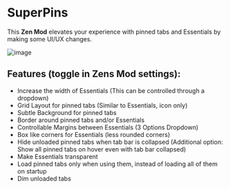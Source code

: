 # SuperPins

This **Zen Mod** elevates your experience with pinned tabs and Essentials by making some UI/UX changes.

![image](https://raw.githubusercontent.com/JLBlk/Zen-Themes/refs/heads/main/SuperPins/image.png)

## Features (toggle in Zens Mod settings):
  - Increase the width of Essentials (This can be controlled through a dropdown)
  - Grid Layout for pinned tabs (Similar to Essentials, icon only)
  - Subtle Background for pinned tabs
  - Border around pinned tabs and/or Essentials
  - Controllable Margins between Essentials (3 Options Dropdown)
  - Box like corners for Essentials (less rounded corners)
  - Hide unloaded pinned tabs when tab bar is collapsed (Additional option: Show all pinned tabs on hover even with tab bar collapsed)
  - Make Essentials transparent
  - Load pinned tabs only when using them, instead of loading all of them on startup
  - Dim unloaded tabs
